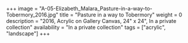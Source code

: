 +++
image = "A-05-Elizabeth_Malara_Pasture-in-a-way-to-Tobermory_2016.jpg"
title = "Pasture in a way to Tobermory"
weight = 0
description = "2016, Acrylic on Gallery Canvas, 24\" x 24\", In a private collection"
availability = "In a private collection"
tags = ["acrylic", "landscape"]
+++
